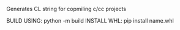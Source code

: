 Generates CL string for copmiling c/cc projects

BUILD USING: python -m build
INSTALL WHL: pip install name.whl